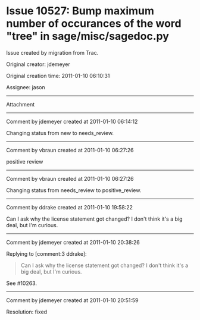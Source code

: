 # Issue 10527: Bump maximum number of occurances of the word "tree" in sage/misc/sagedoc.py

Issue created by migration from Trac.

Original creator: jdemeyer

Original creation time: 2011-01-10 06:10:31

Assignee: jason




---

Attachment


---

Comment by jdemeyer created at 2011-01-10 06:14:12

Changing status from new to needs_review.


---

Comment by vbraun created at 2011-01-10 06:27:26

positive review


---

Comment by vbraun created at 2011-01-10 06:27:26

Changing status from needs_review to positive_review.


---

Comment by ddrake created at 2011-01-10 19:58:22

Can I ask why the license statement got changed? I don't think it's a big deal, but I'm curious.


---

Comment by jdemeyer created at 2011-01-10 20:38:26

Replying to [comment:3 ddrake]:
> Can I ask why the license statement got changed? I don't think it's a big deal, but I'm curious.

See #10263.


---

Comment by jdemeyer created at 2011-01-10 20:51:59

Resolution: fixed
